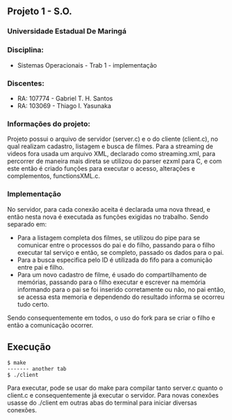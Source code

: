 ## Projeto 1 - S.O.

### Universidade Estadual De Maringá

### Disciplina:
  * Sistemas Operacionais - Trab 1 - implementação
  
### Discentes:
  * RA: 107774 - Gabriel T. H. Santos 
  * RA: 103069 - Thiago I. Yasunaka 

### Informações do projeto:
Projeto possui o arquivo de servidor (server.c) e o do cliente (client.c), no qual realizam cadastro, listagem e busca de filmes.
Para a streaming de videos fora usada um arquivo XML, declarado como streaming.xml, para percorrer de maneira mais direta se utilizou do parser ezxml para C, e com este então é criado funções para executar o acesso, alterações e complementos, functionsXML.c.

### Implementação
No servidor, para cada conexão aceita é declarada uma nova thread, e então nesta nova é executada as funções exigidas no trabalho.
Sendo separado em:
* Para a listagem completa dos filmes, se utilizou do pipe para se comunicar entre o processos do pai e do filho, passando para o filho executar tal serviço e então, se completo, passado os dados para o pai.
* Para a busca especifica pelo ID é utilizada do fifo para a comunição entre pai e filho.
* Para um novo cadastro de filme, é usado do compartilhamento de memórias, passando para o filho executar e escrever na memória informando para o pai se foi inserido corretamente ou não, no pai então, se acessa esta memoria e dependendo do resultado informa se ocorreu tudo certo.

Sendo consequentemente em todos, o uso do fork para se criar o filho e então a comunicação ocorrer.

## Execução
    
    $ make
    ------- another tab 
    $ ./client
    
Para executar, pode se usar do make para compilar tanto server.c quanto o client.c e consequentemente já executar o servidor. 
Para novas conexões usasse do ./client em outras abas do terminal para iniciar diversas conexões.
